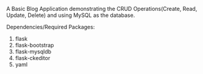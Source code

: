 A Basic Blog Application demonstrating the CRUD Operations(Create, Read, Update, Delete) and using MySQL as the database.

Dependencies/Required Packages:
1) flask
2) flask-bootstrap
3) flask-mysqldb
4) flask-ckeditor
5) yaml
